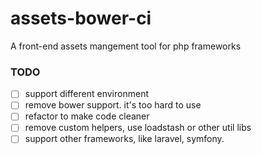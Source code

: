 assets-bower-ci
===============

A front-end assets mangement tool for php frameworks

### TODO

- [ ] support different environment
- [ ] remove bower support. it's too hard to use
- [ ] refactor to make code cleaner
- [ ] remove custom helpers, use loadstash or other util libs
- [ ] support other frameworks, like laravel, symfony.